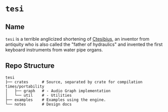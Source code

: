 # `tesi`
## Name

`tesi` is a terrible anglicized shortening of [Ctesibius](https://en.wikipedia.org/wiki/Ctesibius), an inventor from antiquity who is also called the "father of hydraulics" and invented the first keyboard instruments from water pipe organs.

## Repo Structure

```
tesi
├── crates      # Source, separated by crate for compilation times/portability
│   ├── graph   # - Audio Graph implementation
│   └── util    # - Utilities
├── examples    # Examples using the engine.
└── notes       # Design docs
```
